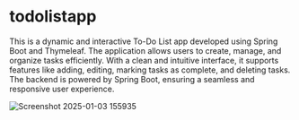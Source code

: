 # todolistapp

This is a dynamic and interactive To-Do List app developed using Spring Boot and Thymeleaf. The application allows users to create, manage, and organize tasks efficiently. With a clean and intuitive interface, it supports features like adding, editing, marking tasks as complete, and deleting tasks. The backend is powered by Spring Boot, ensuring a seamless and responsive user experience.


![Screenshot 2025-01-03 155935](https://github.com/user-attachments/assets/c669b226-0dc0-4c21-9faf-708c78346cbc)
